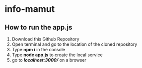 # info-mamut

## How to run the app.js

1. Download this Github Repository
2. Open terminal and go to the location of the cloned repository
3. Type **npm i** in the console
4. Type **node app.js** to create the local service
5. go to ***localhost:3000/*** on a browser
